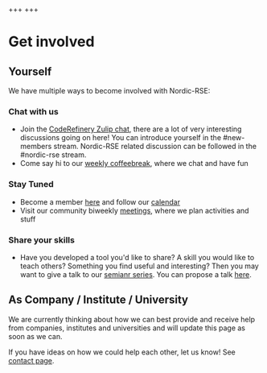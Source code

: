 +++
+++

# Get involved

## Yourself

We have multiple ways to become involved with Nordic-RSE:

### Chat with us

* Join the [CodeRefinery Zulip chat](https://coderefinery.zulipchat.com), there are a lot of very interesting discussions going on here! You can introduce yourself in the #new-members stream. Nordic-RSE related discussion can be followed in the #nordic-rse stream.
* Come say hi to our [weekly coffeebreak](/events/coffeebreak/), where we chat and have fun

### Stay Tuned
* Become a member [here](/join/) and follow our [calendar](/events/#calendar)
* Visit our community biweekly [meetings](/events/meeting/#community-discussions-biweekly), where we plan activities and stuff

### Share your skills

* Have you developed a tool you'd like to share? A skill you would like to teach others? Something you find useful and interesting? Then you may want to give a talk to our [semianr series](/events/seminar-series/). You can propose a talk [here](https://github.com/nordic-rse/nordic-rse.github.io/issues/new?assignees=&labels=Seminar&template=seminar-series-event.md&title=Seminar+event+idea).

## As Company / Institute / University

We are currently thinking about how we can best provide and receive help from companies, institutes and universities and will update this page as soon as we can.

If you have ideas on how we could help each other, let us know!
See [contact page](/about/governance/contact/).